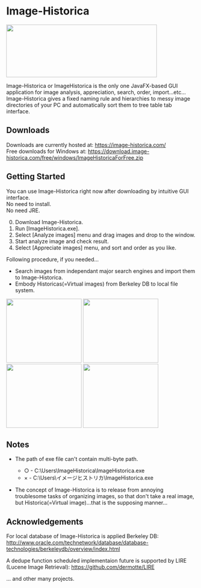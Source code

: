 # Image-Historica
<img src="https://raw.github.com/wiki/Image-Historica/Image-Historica/images/image-historica.png" width="400" height="140">

Image-Historica or ImageHistorica is the only one JavaFX-based GUI application for image analysis, appreciation, search, order, import...etc...
Image-Historica gives a fixed naming rule and hierarchies to messy image directories of your PC and automatically sort them to tree table tab interface.

## Downloads
Downloads are currently hosted at: https://image-historica.com/<br>
Free downloads for Windows at: https://download.image-historica.com/free/windows/ImageHistoricaForFree.zip

## Getting Started
You can use Image-Historica right now after downloading by intuitive GUI interface.<br>
No need to install.<br>
No need JRE.<br>

0. Download Image-Historica.
0. Run [ImageHistorica.exe].
0. Select [Analyze images] menu and drag images and drop to the window.
0. Start analyze image and check result.
0. Select [Appreciate images] menu, and sort and order as you like.

Following procedure, if you needed...
- Search images from independant major search engines and import them to Image-Historica.
- Embody Historicas(=Virtual images) from Berkeley DB to local file system.

<img src="https://raw.github.com/wiki/Image-Historica/Image-Historica/images/AppreciateImage.jpg" width="200" height="170">
<img src="https://raw.github.com/wiki/Image-Historica/Image-Historica/images/Search.jpg" width="200" height="170">
<img src="https://raw.github.com/wiki/Image-Historica/Image-Historica/images/AnalyzeResult.jpg" width="200" height="170">
<img src="https://raw.github.com/wiki/Image-Historica/Image-Historica/images/Details.jpg" width="200" height="170">


## Notes
- The path of exe file can't contain multi-byte path.
   - ○ - C:\Users\ImageHistorica\ImageHistorica.exe
   - × - C:\Users\イメージヒストリカ\ImageHistorica.exe

- The concept of Image-Historica is to release from annoying troublesome tasks of organizing images, so that don't take a real image, but Historica(=Virtual image)...that is the supposing manner...
  
## Acknowledgements
For local database of Image-Historica is applied Berkeley DB:<br>
http://www.oracle.com/technetwork/database/database-technologies/berkeleydb/overview/index.html

A dedupe function scheduled implementaion future is supported by LIRE (Lucene Image Retrieval):
https://github.com/dermotte/LIRE

... and other many projects.
